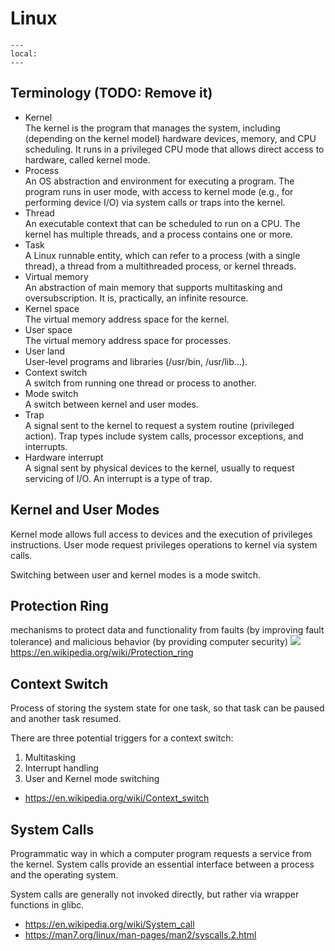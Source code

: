 # Linux

```{contents} Table of Contents
---
local:
---
```

## Terminology (TODO: Remove it)

- Kernel  
  The kernel is the program that manages the system, including (depending on the kernel model) hardware devices, memory, and CPU scheduling. It runs in a privileged CPU mode that allows direct access to hardware, called kernel mode.
- Process  
  An OS abstraction and environment for executing a program. The program runs in user mode, with access to kernel mode (e.g., for performing device I/O) via system calls or traps into the kernel.
- Thread  
  An executable context that can be scheduled to run on a CPU. The kernel has multiple threads, and a process contains one or more.
- Task  
  A Linux runnable entity, which can refer to a process (with a single thread), a thread from a multithreaded process, or kernel threads.
- Virtual memory  
  An abstraction of main memory that supports multitasking and oversubscription. It is, practically, an infinite resource.
- Kernel space  
  The virtual memory address space for the kernel.
- User space  
  The virtual memory address space for processes.
- User land  
  User-level programs and libraries (/usr/bin, /usr/lib...).
- Context switch  
  A switch from running one thread or process to another.
- Mode switch  
  A switch between kernel and user modes.
- Trap  
  A signal sent to the kernel to request a system routine (privileged action). Trap types include system calls, processor exceptions, and interrupts.
- Hardware interrupt  
  A signal sent by physical devices to the kernel, usually to request servicing of I/O. An interrupt is a type of trap.
  

## Kernel and User Modes

Kernel mode allows full access to devices and the execution of privileges instructions. User mode request privileges operations to kernel via system calls.

Switching between user and kernel modes is a mode switch.

## Protection Ring

mechanisms to protect data and functionality from faults (by improving fault tolerance) and malicious behavior (by providing computer security)
![](https://upload.wikimedia.org/wikipedia/commons/2/2f/Priv_rings.svg)<https://en.wikipedia.org/wiki/Protection_ring>

## Context Switch

Process of storing the system state for one task, so that task can be paused and another task resumed.

There are three potential triggers for a context switch:

1. Multitasking
2. Interrupt handling
3. User and Kernel mode switching


- <https://en.wikipedia.org/wiki/Context_switch>

## System Calls

Programmatic way in which a computer program requests a service from the kernel. System calls provide an essential interface between a process and the operating system.

System calls are generally not invoked directly, but rather via wrapper functions in glibc.

- <https://en.wikipedia.org/wiki/System_call>
- <https://man7.org/linux/man-pages/man2/syscalls.2.html>

